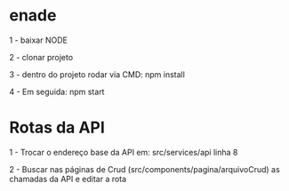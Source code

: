 # enade

1 - baixar NODE 

2 - clonar projeto

3 - dentro do projeto rodar via CMD: npm install

4 - Em seguida: npm start


# Rotas da API

1 - Trocar o endereço base da API em: src/services/api linha 8

2 - Buscar nas páginas de Crud (src/components/pagina/arquivoCrud) as chamadas da API e editar a rota 
